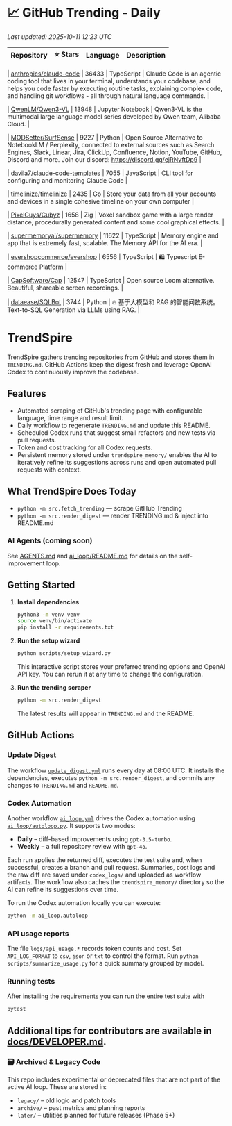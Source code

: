 <!-- TRENDING_START -->
# 📈 GitHub Trending - Daily

_Last updated: 2025-10-11 12:23 UTC_

| Repository | ⭐ Stars | Language | Description |
|------------|--------:|----------|-------------|

| [anthropics/claude-code](https://github.com/anthropics/claude-code) | 36433 | TypeScript | Claude Code is an agentic coding tool that lives in your terminal, understands your codebase, and helps you code faster by executing routine tasks, explaining complex code, and handling git workflows - all through natural language commands. |

| [QwenLM/Qwen3-VL](https://github.com/QwenLM/Qwen3-VL) | 13948 | Jupyter Notebook | Qwen3-VL is the multimodal large language model series developed by Qwen team, Alibaba Cloud. |

| [MODSetter/SurfSense](https://github.com/MODSetter/SurfSense) | 9227 | Python | Open Source Alternative to NotebookLM / Perplexity, connected to external sources such as Search Engines, Slack, Linear, Jira, ClickUp, Confluence, Notion, YouTube, GitHub, Discord and more. Join our discord: https://discord.gg/ejRNvftDp9 |

| [davila7/claude-code-templates](https://github.com/davila7/claude-code-templates) | 7055 | JavaScript | CLI tool for configuring and monitoring Claude Code |

| [timelinize/timelinize](https://github.com/timelinize/timelinize) | 2435 | Go | Store your data from all your accounts and devices in a single cohesive timeline on your own computer |

| [PixelGuys/Cubyz](https://github.com/PixelGuys/Cubyz) | 1658 | Zig | Voxel sandbox game with a large render distance, procedurally generated content and some cool graphical effects. |

| [supermemoryai/supermemory](https://github.com/supermemoryai/supermemory) | 11622 | TypeScript | Memory engine and app that is extremely fast, scalable. The Memory API for the AI era. |

| [evershopcommerce/evershop](https://github.com/evershopcommerce/evershop) | 6556 | TypeScript | 🛍️ Typescript E-commerce Platform |

| [CapSoftware/Cap](https://github.com/CapSoftware/Cap) | 12547 | TypeScript | Open source Loom alternative. Beautiful, shareable screen recordings. |

| [dataease/SQLBot](https://github.com/dataease/SQLBot) | 3744 | Python | 🔥 基于大模型和 RAG 的智能问数系统。Text-to-SQL Generation via LLMs using RAG. |
<!-- TRENDING_END -->

# TrendSpire

TrendSpire gathers trending repositories from GitHub and stores them in `TRENDING.md`. GitHub Actions keep the digest fresh and leverage OpenAI Codex to continuously improve the codebase.

## Features

- Automated scraping of GitHub's trending page with configurable language, time range and result limit.
- Daily workflow to regenerate `TRENDING.md` and update this README.
- Scheduled Codex runs that suggest small refactors and new tests via pull requests.
- Token and cost tracking for all Codex requests.
- Persistent memory stored under `trendspire_memory/` enables the AI to
  iteratively refine its suggestions across runs and open automated pull
  requests with context.

## What TrendSpire Does Today

- `python -m src.fetch_trending` — scrape GitHub Trending
- `python -m src.render_digest` — render TRENDING.md & inject into README.md

### AI Agents (coming soon)
See [AGENTS.md](./AGENTS.md) and [ai_loop/README.md](./ai_loop/README.md) for details on the self-improvement loop.

## Getting Started

1. **Install dependencies**
   ```bash
   python3 -m venv venv
   source venv/bin/activate
   pip install -r requirements.txt
   ```

2. **Run the setup wizard**
   ```bash
   python scripts/setup_wizard.py
   ```
   This interactive script stores your preferred trending options and OpenAI API key.
   You can rerun it at any time to change the configuration.

3. **Run the trending scraper**
   ```bash
   python -m src.render_digest
   ```
   The latest results will appear in `TRENDING.md` and the README.


## GitHub Actions

### Update Digest

The workflow [`update_digest.yml`](.github/workflows/update_digest.yml) runs every day at 08:00 UTC. It installs the dependencies, executes `python -m src.render_digest`, and commits any changes to `TRENDING.md` and `README.md`.

### Codex Automation

Another workflow [`ai_loop.yml`](.github/workflows/ai_loop.yml) drives the Codex automation using [`ai_loop/autoloop.py`](ai_loop/autoloop.py). It supports two modes:

- **Daily** – diff-based improvements using `gpt-3.5-turbo`.
- **Weekly** – a full repository review with `gpt-4o`.

Each run applies the returned diff, executes the test suite and, when successful, creates a branch and pull request. Summaries, cost logs and the raw diff are saved under `codex_logs/` and uploaded as workflow artifacts. The workflow also caches the `trendspire_memory/` directory so the AI can refine its suggestions over time.

To run the Codex automation locally you can execute:

```bash
python -m ai_loop.autoloop
```

### API usage reports

The file `logs/api_usage.*` records token counts and cost. Set `API_LOG_FORMAT`
to `csv`, `json` or `txt` to control the format. Run `python
scripts/summarize_usage.py` for a quick summary grouped by model.

### Running tests

After installing the requirements you can run the entire test suite with

```bash
pytest
```

Additional tips for contributors are available in
[docs/DEVELOPER.md](docs/DEVELOPER.md).
---

### 🗃 Archived & Legacy Code

This repo includes experimental or deprecated files that are not part of the active AI loop. These are stored in:

- `legacy/` – old logic and patch tools
- `archive/` – past metrics and planning reports
- `later/` – utilities planned for future releases (Phase 5+)

